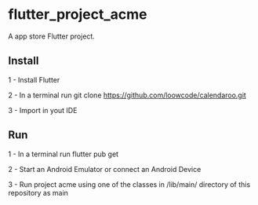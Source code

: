 # flutter_project_acme

A app store Flutter project.

## Install

1 - Install Flutter

2 - In a terminal run git clone https://github.com/loowcode/calendaroo.git

3 - Import in yout IDE

## Run

1 - In a terminal run flutter pub get

2 - Start an Android Emulator or connect an Android Device

3 - Run project acme using one of the classes in /lib/main/ directory of this repository as main
